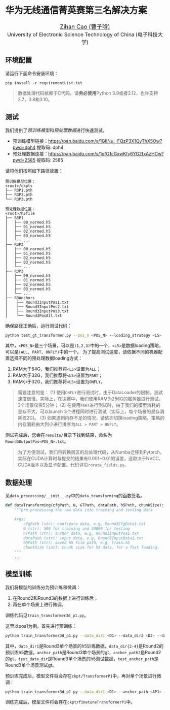 # 华为无线通信菁英赛第三名解决方案

<div align="center">
<p style="text-align: center">
     <a href="https://scholar.google.com/citations?user=pv61p_EAAAAJ&hl=en", style="font-size: 18px;">Zihan Cao (曹子晗)</a>
     <br>
     <a style="font-size: 16px;"> University of Electronic Science Technology of China (电子科技大学)</a>
</p>
</div>

## 环境配置
请运行下面命令安装环境：

```shell
pip install -r requirementList.txt
```

> 数据处理代码依赖于C代码，请**务必使用**Python 3.9或者3.12，也许支持3.7，3.8和3.10。

## 测试

我们提供了*预训练模型*和*预处理数据*进行快速测试，
- 预训练模型链接：https://pan.baidu.com/s/1GIINu_-FQzP3X1QyThX5Ow?pwd=dph4 提取码: dph4 
- 预处理数据连接：https://pan.baidu.com/s/1ofO1cGxwKfy6YG2fxAzHCw?pwd=2585 提取码: 2585 

请将他们按照如下路径放置：

```
预训练模型位置：
<root>/ckpts
├── R3P1.pth
├── R3P2.pth
└── R3P3.pth

预处理数据位置：
<root>/h5file
├── R3P1
│   ├── 00_normed.h5
│   ├── 01_normed.h5
│   ├── 02_normed.h5
│   ├── 03_normed.h5
│   └── ...
├── R3P2
│   ├── 00_normed.h5
│   ├── 01_normed.h5
│   ├── 02_normed.h5
│   ├── 03_normed.h5
│   └── ...
├── R3P3
│   ├── 00_normed.h5
│   ├── 01_normed.h5
│   ├── 02_normed.h5
│   ├── 03_normed.h5
│   └── ...  
├── R3Anchors
│    ├── Round3InputPos1.txt
│    ├── Round3InputPos2.txt
│    ├── Round3InputPos3.txt
│    └── Round3PosAll.txt
```

确保路径正确后，运行测试代码：
```sh
python test_gt_transformer.py --pos_n <POS_N> --loading_strategy <LS>
```
其中，`<POS_N>`是三个场景，可以是`(1,2,3)`中的一个，`<LS>`是数据loading策略，可以是`(ALL, PART, ONFLY)`中的一个。
为了提高测试速度，请依据不同的机器配置选择不同的预处理数据loading方式：
1. RAM大于64G，我们推荐将`<LS>`设置为`ALL`；
2. RAM大于32G，我们推荐将`<LS>`设置为`PART`；
3. RAM小于32G，我们推荐将`<LS>`设置为`ONFLY`。

> 需要注意的是：
> (1) 使用`ONFLY`进行测试时，由于DataLoader的限制，测试速度很慢。实际上，在决赛中，我们使用RAM为256G的服务器进行测试，3个场景仅需5分钟；
> (2) 在使用`PART`进行测试时，由于我们的模型消耗的显存不大，可以launch 3个进程同时进行测试（实际上，每个场景的显存消耗仅2G)。
> (3) 如果遇到内存不足的情况，请依次切换loading策略，策略的内存消耗由大到小进行排序为`ALL > PART > ONFLY`。

测试完成后，您会在`results/`目录下找到结果，命名为`Round3OutputPos<POS_N>.txt`。

> 为了方便测试，我们将转换扇区的后处理代码，从Numba迁移到Pytorch，实际在CUDA计算时与提交的结果有0.001~0.01的误差，这取决于NVCC、CUDA版本以及显卡配置。代码详见`rorate_fields.py`。


## 数据处理
见`data_processing/__init__.py`中的`data_transforming`的函数签名。
```Python
def dataTransforming(cfgPath, N, GTPath, dataPath, h5Path, chunkSize):
    """pre-processing the raw data into training and testing data

    Args:
        cfgPath (str): configure data, e.g, Round3CfgData1.txt
        N (str): 500 for training and 20000 for testing
        GTPath (str): anchor data, e.g, Round3InputPos1.txt
        dataPath (str): input data, e.g, Round3InputData1.txt
        h5Path (str): saved h5 file path, e.g, train.h5
        chunkSize (int): chunk size for h5 data, for a fast loading.
    """
    ...
```
## 模型训练

我们将模型的训练分为预训练和微调：
1. 在Round2和Round3的数据上进行训练后；
2. 再在单个场景上进行微调。

训练代码见`train_transformer3d_p1.py`。

这里以pos1为例，首先进行预训练：
```sh
python train_transformer3d_p1.py --data_dir1 <D1> --data_dir2 <D2> --data_dir3 <D3> --data_dir4 <D4> --anchor_path <AP1> --anchor_path2 <AP2> --test_data_dir <TD> --test_anchor_path <TAP> --prefix_weight_name "TransformerP1"
```
其中，`data_dir1`是Round3单个场景的h5训练数据，`data_dir{2-4}`是Round2的预训练h5数据，`anchor_path`是Round3单个场景的gt，`anchor_path2`是Round2的gt，`test_data_dir`是Round3单个场景的h5测试数据，`test_anchor_path`是Round3单个场景测试gt。


预训练完成后，模型文件将会存在`ckpt/TransformerP1`中，再对单个场景进行微调：
```sh
python train_transformer3d_p1.py --data_dir1 <D1> --anchor_path <AP1> --test_data_dir <TD> --test_anchor_path --pretrained_weight <PW> --finetune --prefix_weight_name "TransformerP1"
```

训练完成后，模型文件将会存在`ckpt/finetuneTransformerP1`中。